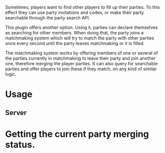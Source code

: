 Sometimes, players want to find other players to fill up their parties. To this effect they can use party invitations and codes, or make their party searchable through the party search API.

This plugin offers another option. Using it, parties can declare themselves as searching for other members. When doing that, the party joins a matchmaking system which will try to match the party with other parties once every second until the party leaves matchmaking or it is filled.

The matchmaking system works by offering members of one or several of the parties currently in matchmaking to leave their party and join another one, therefore merging the player parties. It can also query for searchable parties and offer players to join these if they match, on any kind of similar logic.

# Usage
## Server

# Getting the current party merging status.

